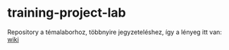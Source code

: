 # training-project-lab
Repository a témalaborhoz, többnyire jegyzeteléshez, így a lényeg itt van: [wiki](https://github.com/AdamK90/training-project-lab/wiki)
